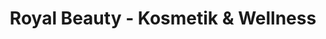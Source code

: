---
title: "Royal Beauty - Kosmetik & Wellness"
url: /andorf/royal-beauty-kosmetik-und-wellness/
shop: Kosmetik
---